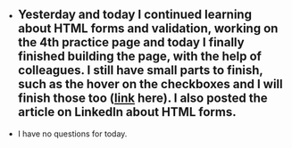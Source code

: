 - ## Yesterday and today I continued learning about HTML forms and validation, working on the 4th practice page and today I finally finished building the page, with the help of colleagues. I still have small parts to finish, such as the hover on the checkboxes and I will finish those too ([link](https://github.com/CristianMicicoi/practice-page-4.git) here). I also posted the article on LinkedIn about HTML forms.
- I have no questions for today.